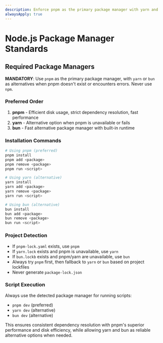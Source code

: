 ```yaml
---
description: Enforce pnpm as the primary package manager with yarn and bun as allowed alternatives; never use npm
alwaysApply: true
---
```


# Node.js Package Manager Standards

## Required Package Managers

**MANDATORY**: Use `pnpm` as the primary package manager, with `yarn` or `bun` as alternatives when pnpm doesn't exist or encounters errors. Never use `npm`.

### Preferred Order

1. **pnpm** - Efficient disk usage, strict dependency resolution, fast performance
2. **yarn** - Alternative option when pnpm is unavailable or fails
3. **bun** - Fast alternative package manager with built-in runtime

### Installation Commands

```bash
# Using pnpm (preferred)
pnpm install
pnpm add <package>
pnpm remove <package>
pnpm run <script>

# Using yarn (alternative)
yarn install
yarn add <package>
yarn remove <package>
yarn run <script>

# Using bun (alternative)
bun install
bun add <package>
bun remove <package>
bun run <script>
```

### Project Detection

- If `pnpm-lock.yaml` exists, use `pnpm`
- If `yarn.lock` exists and pnpm is unavailable, use `yarn`
- If `bun.lockb` exists and pnpm/yarn are unavailable, use `bun`
- Always try `pnpm` first, then fallback to `yarn` or `bun` based on project lockfiles
- Never generate `package-lock.json`

### Script Execution

Always use the detected package manager for running scripts:

- `pnpm dev` (preferred)
- `yarn dev` (alternative)
- `bun dev` (alternative)

This ensures consistent dependency resolution with pnpm's superior performance and disk efficiency, while allowing yarn and bun as reliable alternative options when needed.

